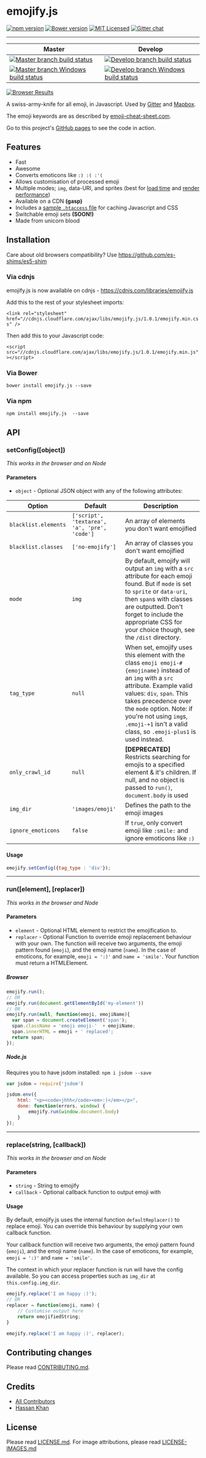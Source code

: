 # emojify.js

[![npm version][ico-npm]][package-npm]
[![Bower version][ico-bower]][package-bower]
[![MIT Licensed][ico-license]][license]
[![Gitter chat][ico-gitter]][gitter]

---

Master | Develop
--- | ---
[![Master branch build status][ico-build]][travis] | [![Develop branch build status][ico-build-dev]][travis]
[![Master branch Windows build status][ico-windows-build]][appveyor] | [![Develop branch Windows build status][ico-windows-build-dev]][appveyor]

[![Browser Results](https://ci.testling.com/hassankhan/emojify.js.png)](https://ci.testling.com/hassankhan/emojify.js)

A swiss-army-knife for all emoji, in Javascript. Used by [Gitter](https://gitter.im/) and [Mapbox](https://www.mapbox.com/blog/emoji-map-markers/).

The emoji keywords are as described by [emoji-cheat-sheet.com](http://www.emoji-cheat-sheet.com).

Go to this project's [GitHub pages](http://hassankhan.github.com/emojify.js) to see the code in action.

## Features

- Fast
- Awesome
- Converts emoticons like `:) :( :'(`
- Allows customisation of processed emoji
- Multiple modes; `img`, data-URI, and sprites (best for [load time](https://css-tricks.com/css-sprites/) and [render performance](https://medium.com/parlay-engineering/emoji-at-scale-render-performance-of-css-sprites-vs-individual-images-f0a0a2dd8039))
- Available on a CDN **(gasp)**
- Includes a [sample `.htaccess` file](.htaccess) for caching Javascript and CSS
- Switchable emoji sets **(SOON!)**
- Made from unicorn blood

## Installation

Care about old browsers compatibility? Use https://github.com/es-shims/es5-shim

### Via cdnjs

emojify.js is now available on cdnjs - https://cdnjs.com/libraries/emojify.js

Add this to the rest of your stylesheet imports:

`<link rel="stylesheet" href="//cdnjs.cloudflare.com/ajax/libs/emojify.js/1.0.1/emojify.min.css" />`

Then add this to your Javascript code:

`<script src="//cdnjs.cloudflare.com/ajax/libs/emojify.js/1.0.1/emojify.min.js"></script>`

### Via Bower

`bower install emojify.js --save`

### Via npm

`npm install emojify.js  --save`

## API

### setConfig([object])

*This works in the browser and on Node*

#### Parameters

- `object` - Optional JSON object with any of the following attributes:

Option | Default | Description
--- | --- | ---
`blacklist.elements` | `['script', 'textarea', 'a', 'pre', 'code']` | An array of elements you don't want emojified
`blacklist.classes` | `['no-emojify']` | An array of classes you don't want emojified
`mode` | `img` | By default, emojify will output an `img` with a `src` attribute for each emoji found. But if `mode` is set to `sprite` or `data-uri`, then `span`s with classes are outputted. Don't forget to include the appropriate CSS for your choice though, see the `/dist` directory.
`tag_type` | `null` | When set, emojify uses this element with the class `emoji emoji-#{emojiname}` instead of an `img` with a `src` attribute.  Example valid values: `div`, `span`. This takes precedence over the `mode` option. Note: if you're not using `img`s, `.emoji-+1` isn't a valid class, so `.emoji-plus1` is used instead.
`only_crawl_id` | `null` | **[DEPRECATED]** Restricts searching for emojis to a specified element & it's children. If null, and no object is passed to `run()`, `document.body` is used
`img_dir` | `'images/emoji'` | Defines the path to the emoji images
`ignore_emoticons` | `false` | If `true`, only convert emoji like `:smile:` and ignore emoticons like `:)`

#### Usage
```js
emojify.setConfig({tag_type : 'div'});
```

---

### run([element], [replacer])

*This works in the browser and Node*

#### Parameters
- `element` - Optional HTML element to restrict the emojification to.
- `replacer` - Optional Function to override emoji replacement behaviour with your own. The function will receive two arguments, the emoji pattern found (`emoji`), and the emoji name (`name`). In the case of emoticons, for example, `emoji = ':)'` and `name = 'smile'`. Your function must return a HTMLElement.


##### Browser
```js
emojify.run();
// OR
emojify.run(document.getElementById('my-element'))
// OR
emojify.run(null, function(emoji, emojiName){
  var span = document.createElement('span');
  span.className = 'emoji emoji-'  + emojiName;
  span.innerHTML = emoji + ' replaced';
  return span;
});
```

##### Node.js
Requires you to have jsdom installed:
`npm i jsdom --save`

```js
var jsdom = require('jsdom')

jsdom.env({
    html: "<p><code>jhhh</code><em>:)</em></p>",
    done: function(errors, window) {
        emojify.run(window.document.body)
    }
});
```
---

### replace(string, [callback])

*This works in the browser and on Node*

#### Parameters
- `string` - String to emojify
- `callback` - Optional callback function to output emoji with

#### Usage

By default, emojify.js uses the internal function `defaultReplacer()` to replace emoji. You can override this behaviour by supplying your own callback function.

Your callback function will receive two arguments, the emoji pattern found (`emoji`), and the emoji name (`name`). In the case of emoticons, for example, `emoji = ':)'` and `name = 'smile'`.

The context in which your replacer function is run will have the config available. So you can access properties such as `img_dir` at `this.config.img_dir`.

```js
emojify.replace('I am happy :)');
// OR
replacer = function(emoji, name) {
    // Customise output here
    return emojifiedString;
}

emojify.replace('I am happy :)', replacer);
```

## Contributing changes

Please read [CONTRIBUTING.md](CONTRIBUTING.md).

## Credits

- [All Contributors](https://github.com/hassankhan/emojify.js/contributors)
- [Hassan Khan](https://github.com/hassankhan)

## License

Please read [LICENSE.md](LICENSE.md). For image attributions, please read [LICENSE-IMAGES.md](LICENSE-IMAGES.md)

[travis]: https://travis-ci.org/hassankhan/emojify.js
[appveyor]: https://ci.appveyor.com/project/hassankhan/emojify-js
[package-bower]: http://bower.io/search/?q=emojify.js
[package-npm]: https://www.npmjs.org/package/emojify.js
[ico-build]: http://img.shields.io/travis/hassankhan/emojify.js.svg?style=flat-square
[ico-build-dev]: http://img.shields.io/travis/hassankhan/emojify.js/develop.svg?style=flat-square
[ico-windows-build]: https://ci.appveyor.com/api/projects/status/908bymld8nm3ykxm?svg=true
[ico-windows-build-dev]: https://ci.appveyor.com/api/projects/status/908bymld8nm3ykxm/branch/develop?svg=true
[ico-bower]: http://img.shields.io/bower/v/emojify.js.svg?style=flat-square
[ico-npm]: http://img.shields.io/npm/v/emojify.js.svg?style=flat-square
[ico-license]: http://img.shields.io/npm/l/emojify.js.svg?style=flat-square
[ico-gitter]: https://badges.gitter.im/hassankhan/emojify.js.svg
[license]: http://hassankhan.mit-license.org/
[gitter]: https://gitter.im/hassankhan/emojify.js
